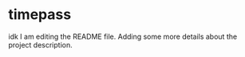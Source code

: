 # timepass
idk
I am editing the README file. Adding some more details about the project description.
